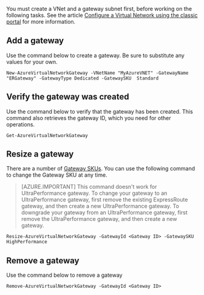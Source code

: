 You must create a VNet and a gateway subnet first, before working on the following tasks. See the article [Configure a Virtual Network using the classic portal](/documentation/articles/expressroute-howto-vnet-portal-classic/) for more information.   

## Add a gateway

Use the command below to create a gateway. Be sure to substitute any values for your own.

	New-AzureVirtualNetworkGateway -VNetName "MyAzureVNET" -GatewayName "ERGateway" -GatewayType Dedicated -GatewaySKU  Standard

## Verify the gateway was created

Use the command below to verify that the gateway has been created. This command also retrieves the gateway ID, which you need for other operations.

	Get-AzureVirtualNetworkGateway

## Resize a gateway

There are a number of [Gateway SKUs](/documentation/articles/expressroute-about-virtual-network-gateways/). You can use the following command to change the Gateway SKU at any time.

>[AZURE.IMPORTANT] This command doesn't work for UltraPerformance gateway. To change your gateway to an UltraPerformance gateway, first remove the existing ExpressRoute gateway, and then create a new UltraPerformance gateway. To downgrade your gateway from an UltraPerformance gateway, first remove the UltraPerformance gateway, and then create a new gateway. 

	Resize-AzureVirtualNetworkGateway -GatewayId <Gateway ID> -GatewaySKU HighPerformance

## Remove a gateway

Use the command below to remove a gateway

	Remove-AzureVirtualNetworkGateway -GatewayId <Gateway ID>